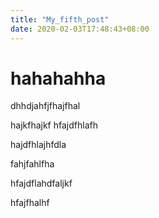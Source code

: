 ```yaml
---
title: "My_fifth_post"
date: 2020-02-03T17:48:43+08:00
---
```

# hahahahha


dhhdjahfjfhajfhal

hajkfhajkf
hfajdfhlafh

hajdfhlajhfdla


fahjfahlfha


hfajdflahdfaljkf

hfajfhalhf
